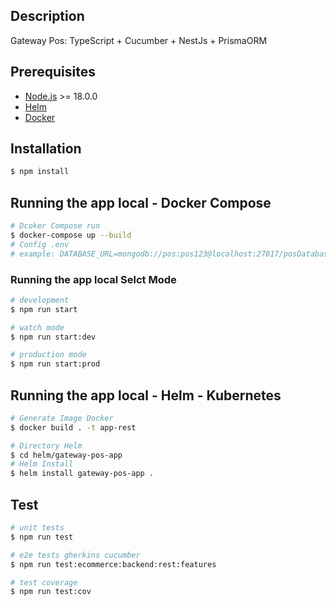 ## Description

Gateway Pos:  TypeScript + Cucumber +  NestJs + PrismaORM


## Prerequisites

- [Node.js](https://nodejs.org/en/) >= 18.0.0
- [Helm](https://helm.sh/docs/intro/quickstart/)
- [Docker](https://docs.docker.com/get-docker/)

## Installation

```bash
$ npm install
```

## Running the app local - Docker Compose

```bash
# Dcoker Compose run
$ docker-compose up --build
# Config .env
# example: DATABASE_URL=mongodb://pos:pos123@localhost:27017/posDatabase?authSource=admin
```

### Running the app local Selct Mode

```bash
# development
$ npm run start

# watch mode
$ npm run start:dev

# production mode
$ npm run start:prod
```

## Running the app local - Helm - Kubernetes

```bash
# Generate Image Docker
$ docker build . -t app-rest

# Directory Helm
$ cd helm/gateway-pos-app
# Helm Install
$ helm install gateway-pos-app .
```

## Test

```bash
# unit tests
$ npm run test

# e2e tests gherkins cucumber
$ npm run test:ecommerce:backend:rest:features

# test coverage
$ npm run test:cov
```

